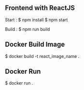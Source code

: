 ## Frontend with ReactJS

Start :
$ npm install
$ npm start

Build :
$ npm run build

## Docker Build Image

$ docker build -t react_image_name .

## Docker Run

$ docker run .
